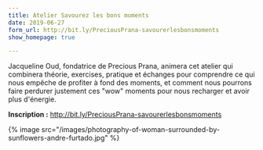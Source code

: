 ```yaml
---
title: Atelier Savourez les bons moments
date: 2019-06-27
form_url: http://bit.ly/PreciousPrana-savourerlesbonsmoments
show_homepage: true

---
```

Jacqueline Oud, fondatrice de Precious Prana, animera cet atelier qui combinera théorie, exercises, pratique et échanges pour comprendre ce qui nous empêche de profiter à fond des moments, et comment nous pourrons faire perdurer justement ces "wow" moments pour nous recharger et avoir plus d'énergie.

**Inscription :** <http://bit.ly/PreciousPrana-savourerlesbonsmoments>

{% image src="/images/photography-of-woman-surrounded-by-sunflowers-andre-furtado.jpg" %}